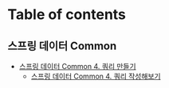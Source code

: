 # Table of contents

## 스프링 데이터 Common

* [스프링 데이터 Common 4. 쿼리 만들기](README.md)
  * [스프링 데이터 Common 4. 쿼리 작성해보기](common/common-4./common-4..md)
